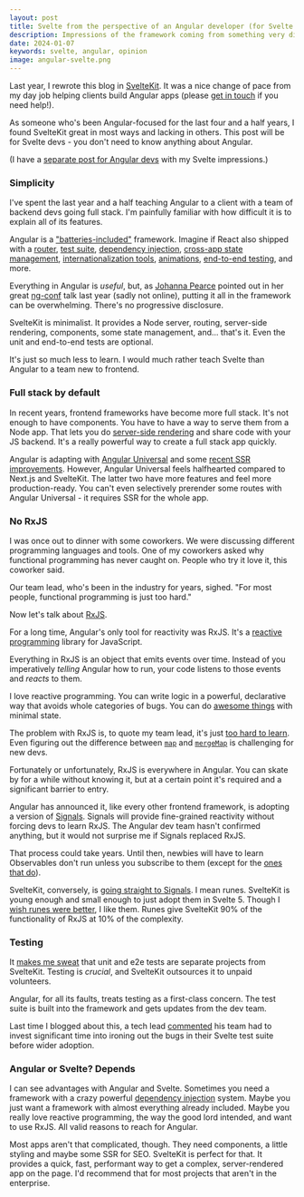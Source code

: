 ```yaml
---
layout: post
title: Svelte from the perspective of an Angular developer (for Svelte devs)
description: Impressions of the framework coming from something very different.
date: 2024-01-07
keywords: svelte, angular, opinion
image: angular-svelte.png
---
```


<script lang="ts">
  import { base } from '$app/paths';
</script>

Last year, I rewrote this blog in [SvelteKit](https://kit.svelte.dev). It was a nice change of pace from my day job helping clients build Angular apps (please [get in touch](https://www.bitovi.com/services/frontend-development-consulting) if you need help!).

As someone who's been Angular-focused for the last four and a half years, I found SvelteKit great in most ways and lacking in others. This post will be for Svelte devs - you don't need to know anything about Angular.

(I have a [separate post for Angular devs]({base}/blog/svelte-from-angular-perspective-for-angular) with my Svelte impressions.)

### Simplicity

I've spent the last year and a half teaching Angular to a client with a team of backend devs going full stack. I'm painfully familiar with how difficult it is to explain all of its features.

Angular is a ["batteries-included"](https://en.wikipedia.org/wiki/Batteries_Included#:~:text=Motto%20of%20the%20Python%20programming,parts%20required%20for%20full%20usability) framework. Imagine if React also shipped with a [router](https://angular.io/api/router/Router), [test suite](https://angular.io/guide/testing), [dependency injection](https://angular.io/guide/dependency-injection), [cross-app state management](https://angular.io/guide/architecture-services), [internationalization tools](https://angular.io/guide/i18n-overview), [animations](https://angular.io/guide/animations), [end-to-end testing](https://blog.angular.io/the-state-of-end-to-end-testing-with-angular-d175f751cb9c), and more.

Everything in Angular is _useful_, but, as [Johanna Pearce](https://toot.cat/@johanna) pointed out in her great [ng-conf](https://ng-conf.org) talk last year (sadly not online), putting it all in the framework can be overwhelming. There's no progressive disclosure.

SvelteKit is minimalist. It provides a Node server, routing, server-side rendering, components, some state management, and... that's it. Even the unit and end-to-end tests are optional. 

It's just so much less to learn. I would much rather teach Svelte than Angular to a team new to frontend.

### Full stack by default

In recent years, frontend frameworks have become more full stack. It's not enough to have components. You have to have a way to serve them from a Node app. That lets you do [server-side rendering](https://www.reddit.com/r/Frontend/comments/vjok9v/what_is_server_side_rendering/) and share code with your JS backend. It's a really powerful way to create a full stack app quickly.

Angular is adapting with [Angular Universal](https://github.com/angular/universal) and some [recent SSR improvements](https://blog.angular.io/introducing-angular-v17-4d7033312e4b). However, Angular Universal feels halfhearted compared to Next.js and SvelteKit. The latter two have more features and feel more production-ready. You can't even selectively prerender some routes with Angular Universal - it requires SSR for the whole app.

### No RxJS

I was once out to dinner with some coworkers. We were discussing different programming languages and tools. One of my coworkers asked why functional programming has never caught on. People who try it love it, this coworker said.

Our team lead, who's been in the industry for years, sighed. "For most people, functional programming is just too hard."

Now let's talk about [RxJS](https://rxjs.dev).

For a long time, Angular's only tool for reactivity was RxJS. It's a [reactive programming](https://en.wikipedia.org/wiki/Reactive_programming) library for JavaScript.

Everything in RxJS is an object that emits events over time. Instead of you imperatively _telling_ Angular how to run, your code listens to those events and _reacts_ to them.

I love reactive programming. You can write logic in a powerful, declarative way that avoids whole categories of bugs. You can do [awesome things]({base}/blog/angular-reactive-forms-rental-rates-servicecore) with minimal state.

The problem with RxJS is, to quote my team lead, it's just [too hard to learn]({base}/blog/rxjs-land-of-paradoxes). Even figuring out the difference between [`map`](https://rxjs.dev/api/operators/map) and [`mergeMap`](https://rxjs.dev/api/operators/mergeMap) is challenging for new devs.

Fortunately or unfortunately, RxJS is everywhere in Angular. You can skate by for a while without knowing it, but at a certain point it's required and a significant barrier to entry.

Angular has announced it, like every other frontend framework, is adopting a version of [Signals](https://angular.io/guide/signals). Signals will provide fine-grained reactivity without forcing devs to learn RxJS. The Angular dev team hasn't confirmed anything, but it would not surprise me if Signals replaced RxJS.

That process could take years. Until then, newbies will have to learn Observables don't run unless you subscribe to them (except for the [ones that do](https://www.decodedfrontend.io/hot-vs-cold-observable-in-rxjs/#:~:text=When%20the%20data%20source%20is,when%20we%20subscribe%20to%20them.)).

SvelteKit, conversely, is [going straight to Signals](https://svelte.dev/blog/runes). I mean runes. SvelteKit is young enough and small enough to just adopt them in Svelte 5. Though I [wish runes were better]({base}/blog/svelte-5-runes-impressions), I like them. Runes give SvelteKit 90% of the functionality of RxJS at 10% of the complexity.

### Testing

It [makes me sweat]({base}/blog/testing-in-sveltekit) that unit and e2e tests are separate projects from SvelteKit. Testing is _crucial_, and SvelteKit outsources it to unpaid volunteers.

Angular, for all its faults, treats testing as a first-class concern. The test suite is built into the framework and gets updates from the dev team.

Last time I blogged about this, a tech lead [commented](https://hachyderm.io/@kn/111301829286345500) his team had to invest significant time into ironing out the bugs in their Svelte test suite before wider adoption.

### Angular or Svelte? Depends

I can see advantages with Angular and Svelte. Sometimes you need a framework with a crazy powerful [dependency injection](https://angular.io/guide/dependency-injection) system. Maybe you just want a framework with almost everything already included. Maybe you really love reactive programming, the way the good lord intended, and want to use RxJS. All valid reasons to reach for Angular.

Most apps aren't that complicated, though. They need components, a little styling and maybe some SSR for SEO. SvelteKit is perfect for that. It provides a quick, fast, performant way to get a complex, server-rendered app on the page. I'd recommend that for most projects that aren't in the enterprise.
